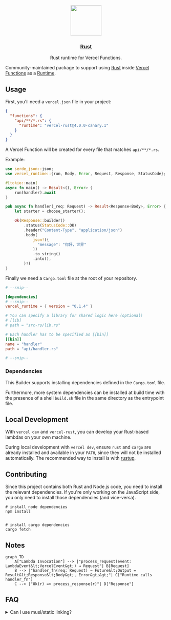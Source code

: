 <p align="center">
  <a href="https://vercel.com">
    <img src="https://assets.vercel.com/image/upload/v1588805858/repositories/vercel/logo.png" height="96">
    <h3 align="center">Rust</h3>
  </a>
  <p align="center">Rust runtime for Vercel Functions.</p>
</p>

Community-maintained package to support using [Rust](https://www.rust-lang.org/) inside [Vercel Functions](https://vercel.com/docs/serverless-functions/introduction) as a [Runtime](https://vercel.com/docs/runtimes).

## Usage

First, you'll need a `vercel.json` file in your project:

```json
{
  "functions": {
    "api/**/*.rs": {
      "runtime": "vercel-rust@4.0.0-canary.1"
    }
  }
}
```

A Vercel Function will be created for every file that matches `api/**/*.rs`.

Example:

```rust
use serde_json::json;
use vercel_runtime::{run, Body, Error, Request, Response, StatusCode};

#[tokio::main]
async fn main() -> Result<(), Error> {
    run(handler).await
}

pub async fn handler(_req: Request) -> Result<Response<Body>, Error> {
    let starter = choose_starter();

    Ok(Response::builder()
        .status(StatusCode::OK)
        .header("Content-Type", "application/json")
        .body(
            json!({
              "message": "你好，世界"
            })
            .to_string()
            .into(),
        )?)
}
```

Finally we need a `Cargo.toml` file at the root of your repository.

```toml
# --snip--

[dependencies]
# --snip--
vercel_runtime = { version = "0.1.4" }

# You can specify a library for shared logic here (optional)
# [lib]
# path = "src-rs/lib.rs"

# Each handler has to be specified as [[bin]]
[[bin]]
name = "handler"
path = "api/handler.rs"

# --snip--
```

### Dependencies

This Builder supports installing dependencies defined in the `Cargo.toml` file.

Furthermore, more system dependencies can be installed at build time with the presence of a shell `build.sh` file in the same directory as the entrypoint file.

## Local Development

With `vercel dev` and `vercel-rust`, you can develop your Rust-based lambdas on your own machine.

During local development with `vercel dev`, ensure `rust` and `cargo` are already installed and available in your `PATH`, since they will not be installed automatically. The recommended way to install is with [rustup](https://rustup.rs/).

## Contributing

Since this project contains both Rust and Node.js code, you need to install the relevant dependencies. If you're only working on the JavaScript side, you only need to install those dependencies (and vice-versa).

```shell
# install node dependencies
npm install


# install cargo dependencies
cargo fetch
```

## Notes

```mermaid
graph TD
    A["Lambda Invocation"] --> |"process_request(event: LambdaEvent&lt;VercelEvent&gt;) → Request"| B[Request]
    B --> |"handler_fn(req: Request) → Future&lt;Output = Result&lt;Response&lt;Body&gt;, Error&gt;&gt;"| C["Runtime calls handler_fn"]
    C --> |"Ok(r) => process_response(r)"| D["Response"]
```

<!-- ## Workspaces

```shell
.
├── api
│  ├── endpoint_1
│  │  ├── Cargo.toml
│  │  └── src
│  │     └── main.rs
│  └── endpoint_2
│     ├── Cargo.toml
│     └── src
│        └── main.rs
├── Cargo.lock
└── Cargo.toml
``` -->

## FAQ

<!-- <details>
  <summary>Are cargo workspaces supported?</summary>

Not quite. Cargo's workspaces feature is a great tool when working on multiple binaries and libraries in a single project. If a cargo workspace is found in the entrypoint, however, `vercel-rust` will fail to build.

To get around this limitation, create build entries in your `vercel.json` file for each `Cargo.toml` that represents a Function within your workspace. In your `.vercelignore`, you'll want to add any binary or library project folders that aren't needed for your lambdas to speed up the build process like your `Cargo.toml` workspace.

It's also recommended to have a `Cargo.lock` alongside your lambda `Cargo.toml` files to speed up the build process. You can do this by running cargo check or a similar command within each project folder that contains a lambda.

If you have a compelling case for workspaces to be supported by `vercel-rust` which are too cumbersome with this workaround, please submit an issue! We're always looking for feedback.

</details> -->

<details>
  <summary>Can I use musl/static linking?</summary>
  
Unfortunately, the AWS Lambda Runtime for Rust relies (tangentially) on `proc_macro`, which won't compile on musl targets. Without `musl`, all linking must be dynamic. If you have a crate that relies on system libraries like `postgres` or `mysql`, you can include those library files with the `includeFiles` config option and set the proper environment variables, config, etc. that you need to get the library to compile.

For more information, please see [this issue](https://github.com/mike-engel/vercel-rust/issues/2).

</details>
